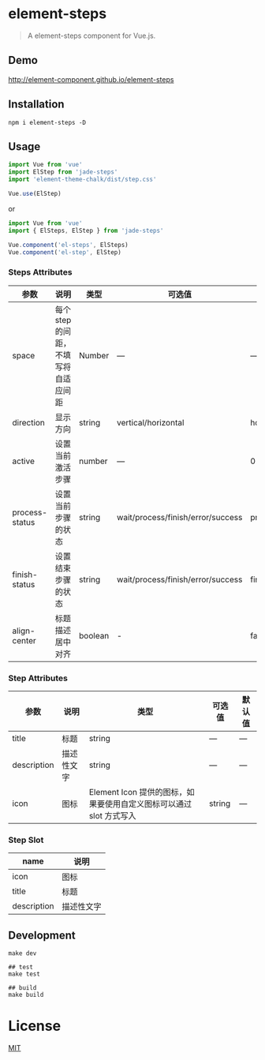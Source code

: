 # element-steps
> A element-steps component for Vue.js.

## Demo
http://element-component.github.io/element-steps

## Installation
```shell
npm i element-steps -D
```

## Usage
```javascript
import Vue from 'vue'
import ElStep from 'jade-steps'
import 'element-theme-chalk/dist/step.css'

Vue.use(ElStep)
```

or

```javascript
import Vue from 'vue'
import { ElSteps, ElStep } from 'jade-steps'

Vue.component('el-steps', ElSteps)
Vue.component('el-step', ElStep)
```

### Steps Attributes

| 参数      | 说明    | 类型      | 可选值       | 默认值   |
|---------- |-------- |---------- |-------------  |-------- |
| space | 每个 step 的间距，不填写将自适应间距 | Number | — | — |
| direction | 显示方向 | string | vertical/horizontal | horizontal |
| active | 设置当前激活步骤  | number | — | 0 |
| process-status | 设置当前步骤的状态 | string | wait/process/finish/error/success | process |
| finish-status | 设置结束步骤的状态 | string | wait/process/finish/error/success | finish |
| align-center | 标题描述居中对齐 | boolean | - | false |

### Step Attributes
| 参数      | 说明    | 类型      | 可选值       | 默认值   |
|---------- |-------- |---------- |-------------  |-------- |
| title | 标题 | string | — | — |
| description | 描述性文字 | string | — | — |
| icon | 图标 | Element Icon 提供的图标，如果要使用自定义图标可以通过 slot 方式写入 | string | — |

### Step Slot
| name | 说明  |
|----|----|
| icon | 图标 |
| title | 标题 |
| description | 描述性文字 |


## Development
```shell
make dev

## test
make test

## build
make build
```

# License
[MIT](https://opensource.org/licenses/MIT)
